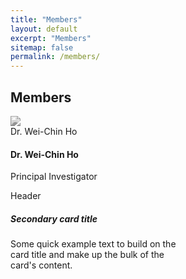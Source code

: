 ```yaml
---
title: "Members"
layout: default
excerpt: "Members"
sitemap: false
permalink: /members/
---
```


<!-- Members -->

<h2><a id="members"></a>Members</h2>

<div class="card team-member-card">
    <div class="row mt-3">
        <div class="col-md-2">
                <img src="http://wchoEvo.github.io/images/members/who.jpg"
                    class="card-img img-responsive img-thumbnail"
                    style="filter: grayscale(100%); max-width: 60px;"/>
        </div>


<div class="col-md-10">
            <div class="card-header">Dr. Wei-Chin Ho</div>
            <div class="card-body">
            <h4 class="card-title">Dr. Wei-Chin Ho</h4>
            <p class="card-text">Principal Investigator</p>
            </div>
</div>

<div class="card border-secondary mb-3" style="max-width: 18rem;">
  <div class="card-header">Header</div>
  <div class="card-body text-secondary">
    <h5 class="card-title">Secondary card title</h5>
    <p class="card-text">Some quick example text to build on the card title and make up the bulk of the card's content.</p>
  </div>
</div>


[comment]: # (The design is based on https://www.allanlab.org/aboutwebsite.html)
